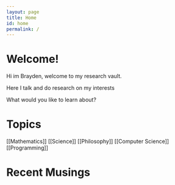 ```yaml
---
layout: page
title: Home
id: home
permalink: /
---
```


# Welcome! 
Hi im Brayden, welcome to my research vault.

Here I talk and do research on my interests

What would you like to learn about?

# Topics
[[Mathematics]]
[[Science]]
[[Philosophy]]
[[Computer Science]]
[[Programming]]

# Recent Musings
